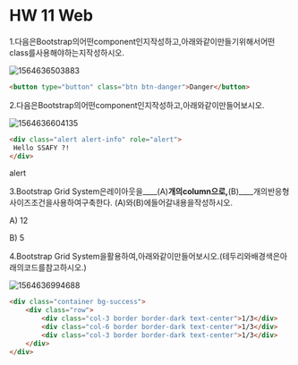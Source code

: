 # HW 11 Web

1.다음은Bootstrap의어떤component인지작성하고,아래와같이만들기위해서어떤class를사용해야하는지작성하시오.

![1564636503883](C:\Users\student\AppData\Roaming\Typora\typora-user-images\1564636503883.png)



```html
<button type="button" class="btn btn-danger">Danger</button>
```





2.다음은Bootstrap의어떤component인지작성하고,아래와같이만들어보시오.

![1564636604135](C:\Users\student\AppData\Roaming\Typora\typora-user-images\1564636604135.png)

```html
<div class="alert alert-info" role="alert">
 Hello SSAFY ?!
</div>
```

alert





3.Bootstrap Grid System은레이아웃을____(A)____개의column으로,____(B)____개의반응형사이즈조건을사용하여구축한다. (A)와(B)에들어갈내용을작성하시오.

A) 12

B) 5







4.Bootstrap Grid System을활용하여,아래와같이만들어보시오.(테두리와배경색은아래의코드를참고하시오.)

![1564636994688](C:\Users\student\AppData\Roaming\Typora\typora-user-images\1564636994688.png)

```html
<div class="container bg-success">
    <div class="row">
        <div class="col-3 border border-dark text-center">1/3</div>
        <div class="col-6 border border-dark text-center">1/3</div>
        <div class="col-3 border border-dark text-center">1/3</div>
    </div>
</div>
```

